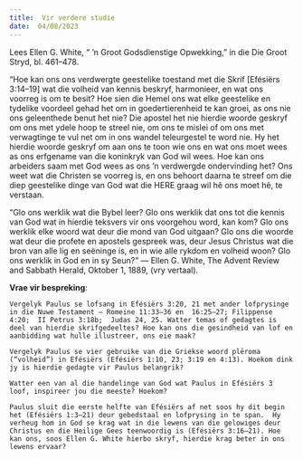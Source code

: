 ```yaml
---
title:  Vir verdere studie
date:  04/08/2023
---
```


Lees Ellen G. White, “ ’n Groot Godsdienstige Opwekking,” in die Die Groot Stryd, bl. 461–478.

“Hoe kan ons ons verdwergte geestelike toestand met die Skrif [Efésiërs 3:14–19] wat die volheid van kennis beskryf, harmonieer, en wat ons voorreg is om te besit? Hoe sien die Hemel ons wat elke geestelike en tydelike voordeel gehad het om in goedertierenheid te kan groei, as ons nie ons geleenthede benut het nie? Die apostel het nie hierdie woorde geskryf om ons met ydele hoop te streel nie, om ons te mislei of om ons met verwagtinge te vul net om in ons wandel teleurgestel te word nie. Hy het hierdie woorde geskryf om aan ons te toon wie ons en wat ons moet wees as ons erfgename van die koninkryk van God wil wees. Hoe kan ons arbeiders saam met God wees as ons ’n verdwergde ondervinding het? Ons weet wat die Christen se voorreg is, en ons behoort daarna te streef om die diep geestelike dinge van God wat die HERE graag wil hê ons moet hê, te verstaan.

“Glo ons werklik wat die Bybel leer? Glo ons werklik dat ons tot die kennis van God wat in hierdie teksvers vir ons voorgehou word, kan kom? Glo ons werklik elke woord wat deur die mond van God uitgaan? Glo ons die woorde wat deur die profete en apostels gespreek was, deur Jesus Christus wat die bron van alle lig en seëninge is, en in wie alle rykdom en volheid woon?  Glo ons werklik in God en in sy Seun?” — Ellen G. White, The Advent Review and Sabbath Herald, Oktober 1, 1889, (vry vertaal).

**Vrae vir bespreking**:

`Vergelyk Paulus se lofsang in Efésiërs 3:20, 21 met ander lofprysinge in die Nuwe Testament — Romeine 11:33–36 en  16:25–27; Filippense 4:20;  II Petrus 3:18b;  Judas 24, 25. Watter temas of gedagtes is deel van hierdie skrifgedeeltes? Hoe kan ons die gesindheid van lof en aanbidding wat hulle illustreer, ons eie maak?`

`Vergelyk Paulus se vier gebruike van die Griekse woord plēroma (“volheid”) in Efésiërs (Efésiërs 1:10, 23; 3:19 en 4:13). Hoekom dink jy is hierdie gedagte vir Paulus belangrik?`

`Watter een van al die handelinge van God wat Paulus in Efésiërs 3 loof, inspireer jou die meeste? Hoekom?`

`Paulus sluit die eerste helfte van Efésiërs af net soos hy dit begin het (Efésiërs 1:3–21) deur gebedstaal en lofprysing in te span.  Hy verheug hom in God se krag wat in die lewens van die gelowiges deur Christus en die Heilige Gees teenwoordig is (Efésiërs 3:16–21). Hoe kan ons, soos Ellen G. White hierbo skryf, hierdie krag beter in ons lewens ervaar?`